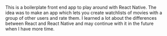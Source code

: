 This is a boilerplate front end app to play around with React Native. The idea was to make an app which lets you create watchlists of movies with a group of other users and rate them. I learned a lot about the differences between React and React Native and may continue with it in the future when I have more time.
